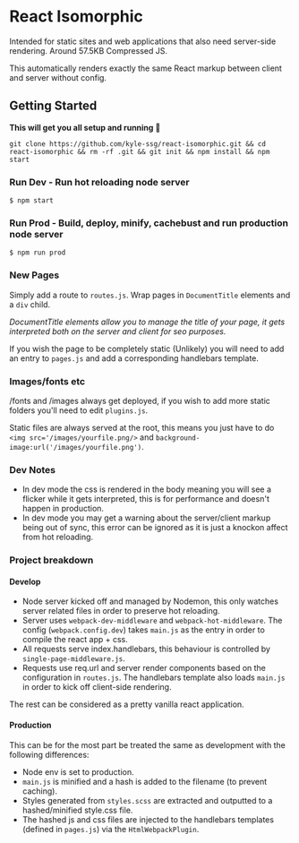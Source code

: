 # React Isomorphic
Intended for static sites and web applications that also need server-side rendering.
Around 57.5KB Compressed JS.

This automatically renders exactly the same React markup between client and server without config.

## Getting Started
**This will get you all setup and running 🚀**
```
git clone https://github.com/kyle-ssg/react-isomorphic.git && cd react-isomorphic && rm -rf .git && git init && npm install && npm start
```

### Run Dev - Run hot reloading node server
```
$ npm start
```

### Run Prod - Build, deploy, minify, cachebust and run production node server
```
$ npm run prod
```

### New Pages
Simply add a route to ```routes.js```. Wrap pages in ```DocumentTitle``` elements and a ```div``` child. 

*DocumentTitle elements allow you to manage the title of your page, it gets interpreted both on the server and client for seo purposes.*

If you wish the page to be completely static (Unlikely) you will need to add an entry to ```pages.js``` and add a corresponding handlebars template.


### Images/fonts etc
/fonts and /images always get deployed, if you wish to add more static folders you'll need to edit ```plugins.js```.

Static files are always served at the root, this means you just have to do ```<img src='/images/yourfile.png/>``` and ```background-image:url('/images/yourfile.png')```.

### Dev Notes
- In dev mode the css is rendered in the body meaning you will see a flicker while it gets interpreted, this is for performance and doesn't happen in production.
- In dev mode you may get a warning about the server/client markup being out of sync, this error can be ignored as it is just a knockon affect from hot reloading.

### Project breakdown

#### Develop
- Node server kicked off and managed by Nodemon, this only watches server related files in order to preserve hot reloading.
- Server uses ```webpack-dev-middleware``` and ```webpack-hot-middleware```. The config (```webpack.config.dev```) takes ```main.js``` as the entry in order to compile the react app + css.
- All requests serve index.handlebars, this behaviour is controlled by ```single-page-middleware.js```. 
- Requests use req.url and server render components based on the configuration in ```routes.js```. The handlebars template also loads ```main.js``` in order to kick off client-side rendering. 

The rest can be considered as a pretty vanilla react application. 

#### Production
This can be for the most part be treated the same as development with the following differences:

- Node env is set to production.
- ```main.js``` is minified and a hash is added to the filename (to prevent caching).
- Styles generated from ```styles.scss``` are extracted and outputted to a hashed/minified style.css file.
- The hashed js and css files are injected to the handlebars templates (defined in ```pages.js```) via the ```HtmlWebpackPlugin```.
